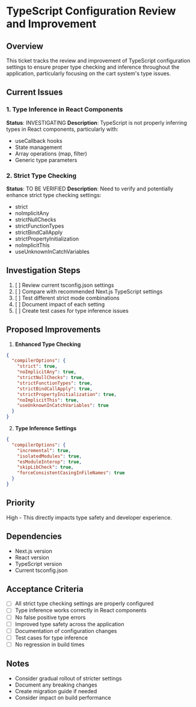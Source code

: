 # TypeScript Configuration Review and Improvement

## Overview
This ticket tracks the review and improvement of TypeScript configuration settings to ensure proper type checking and inference throughout the application, particularly focusing on the cart system's type issues.

## Current Issues

### 1. Type Inference in React Components
**Status**: INVESTIGATING
**Description**: TypeScript is not properly inferring types in React components, particularly with:
- useCallback hooks
- State management
- Array operations (map, filter)
- Generic type parameters

### 2. Strict Type Checking
**Status**: TO BE VERIFIED
**Description**: Need to verify and potentially enhance strict type checking settings:
- strict
- noImplicitAny
- strictNullChecks
- strictFunctionTypes
- strictBindCallApply
- strictPropertyInitialization
- noImplicitThis
- useUnknownInCatchVariables

## Investigation Steps

1. [ ] Review current tsconfig.json settings
2. [ ] Compare with recommended Next.js TypeScript settings
3. [ ] Test different strict mode combinations
4. [ ] Document impact of each setting
5. [ ] Create test cases for type inference issues

## Proposed Improvements

1. **Enhanced Type Checking**
```json
{
  "compilerOptions": {
    "strict": true,
    "noImplicitAny": true,
    "strictNullChecks": true,
    "strictFunctionTypes": true,
    "strictBindCallApply": true,
    "strictPropertyInitialization": true,
    "noImplicitThis": true,
    "useUnknownInCatchVariables": true
  }
}
```

2. **Type Inference Settings**
```json
{
  "compilerOptions": {
    "incremental": true,
    "isolatedModules": true,
    "esModuleInterop": true,
    "skipLibCheck": true,
    "forceConsistentCasingInFileNames": true
  }
}
```

## Priority
High - This directly impacts type safety and developer experience.

## Dependencies
- Next.js version
- React version
- TypeScript version
- Current tsconfig.json

## Acceptance Criteria
- [ ] All strict type checking settings are properly configured
- [ ] Type inference works correctly in React components
- [ ] No false positive type errors
- [ ] Improved type safety across the application
- [ ] Documentation of configuration changes
- [ ] Test cases for type inference
- [ ] No regression in build times

## Notes
- Consider gradual rollout of stricter settings
- Document any breaking changes
- Create migration guide if needed
- Consider impact on build performance 